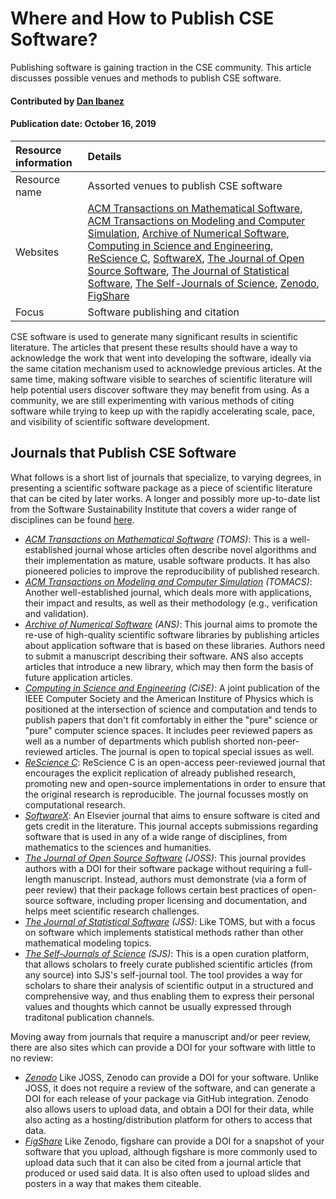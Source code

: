 # Where and How to Publish CSE Software?
<!-- deck text start --> 
Publishing software is gaining traction in the CSE community. This
article discusses possible venues and methods to publish CSE software.
<!-- deck text end --> 

#### Contributed by [Dan Ibanez](https://github.com/ibaned "Dan Ibanez")
#### Publication date: October 16, 2019

Resource information | Details 
:--- | :--- 
Resource name | Assorted venues to publish CSE software
Websites | [ACM Transactions on Mathematical Software](http://toms.acm.org), [ACM Transactions on Modeling and Computer Simulation](http://tomacs.acm.org/about.cfm), [Archive of Numerical Software](http://journals.ub.uni-heidelberg.de/index.php/ans/), [Computing in Science and Engineering](https://www.computer.org/csdl/magazine/cs), [ReScience C](http://rescience.github.io), [SoftwareX](https://www.journals.elsevier.com/softwarex/), [The Journal of Open Source Software](http://joss.theoj.org), [The Journal of Statistical Software](https://www.jstatsoft.org/index), [The Self-Journals of Science](http://www.sjscience.org), [Zenodo](https://zenodo.org), [FigShare](https://figshare.com)
Focus |  Software publishing and citation

CSE software is used to generate many significant results in
scientific literature.  The articles that present these results
should have a way to acknowledge the work that went into developing
the software, ideally via the same citation mechanism used to
acknowledge previous articles.  At the same time, making software
visible to searches of scientific literature will help potential
users discover software they may benefit from using.  As a community,
we are still experimenting with various methods of citing software
while trying to keep up with the rapidly accelerating scale, pace,
and visibility of scientific software development.

## Journals that Publish CSE Software

What follows is a short list of journals that specialize, to varying
degrees, in presenting a scientific software package as a piece of
scientific literature that can be cited by later works.  A longer
and possibly more up-to-date list from the Software Sustainability
Institute that covers a wider range of disciplines can be found
[here](https://www.software.ac.uk/which-journals-should-i-publish-my-software).

<!-- In alphabetical order by JOURNAL NAME (not initials) -->
 
 - *[ACM Transactions on Mathematical Software](http://toms.acm.org) (TOMS)*:
   This is a well-established journal whose articles often describe
   novel algorithms and their implementation as mature, usable
   software products.
   It has also pioneered policies to improve the reproducibility
   of published research.
 - *[ACM Transactions on Modeling and Computer Simulation](http://tomacs.acm.org/about.cfm) (TOMACS)*:
   Another well-established journal, which deals more with applications,
   their impact and results, as well as their methodology
   (e.g., verification and validation).
 - *[Archive of Numerical Software](http://journals.ub.uni-heidelberg.de/index.php/ans/) (ANS)*:
   This journal aims to promote the re-use of high-quality scientific
   software libraries by publishing articles about application software
   that is based on these libraries.
   Authors need to submit a manuscript describing their software.
   ANS also accepts articles that introduce a new library, which may
   then form the basis of future application articles.
 - *[Computing in Science and
   Engineering](https://www.computer.org/csdl/magazine/cs) (CiSE)*:
   A joint publication of the IEEE Computer Society and the American
   Institure of Physics which is positioned at the intersection of
   science and computation and tends to publish papers that don't
   fit comfortably in either the "pure" science or "pure" computer
   science spaces.  It includes peer reviewed papers as well as a
   number of departments which publish shorted non-peer-reviewed
   articles.  The journal is open to topical special issues as well.
 - *[ReScience C](http://rescience.github.io)*: ReScience C is an
   open-access peer-reviewed journal that encourages the explicit
   replication of already published research, promoting new and
   open-source implementations in order to ensure that the original
   research is reproducible. The journal focusses mostly on
   computational research.
 - *[SoftwareX](https://www.journals.elsevier.com/softwarex/)*:
   An Elsevier journal that aims to ensure software
   is cited and gets credit in the literature.
   This journal accepts submissions regarding software that is used
   in any of a wide range of disciplines, from mathematics to the
   sciences and humanities.
 - *[The Journal of Open Source Software](http://joss.theoj.org) (JOSS)*: This journal provides
   authors with a DOI for their software package without requiring a
   full-length manuscript.
   Instead, authors must demonstrate (via a form of peer review) that
   their package follows certain best practices of open-source software,
   including proper licensing and documentation,
   and helps meet scientific research challenges.
 - *[The Journal of Statistical Software](https://www.jstatsoft.org/index) (JSS)*:
   Like TOMS, but with a focus on software which implements statistical
   methods rather than other mathematical modeling topics.  
 - *[The Self-Journals of Science](http://www.sjscience.org)
   (SJS)*: This is a open curation platform, that allows scholars
   to freely curate published scientific articles (from any source)
   into SJS's self-journal tool. The tool provides a way for scholars
   to share their analysis of scientific output in a structured and
   comprehensive way, and thus enabling them to express their
   personal values and thoughts which cannot be usually expressed
   through traditonal publication channels.
 
 
Moving away from journals that require a manuscript and/or peer review, there are also
sites which can provide a DOI for your software with little to no review:
 - *[Zenodo](https://zenodo.org)*
   Like JOSS, Zenodo can provide a DOI for your software.
   Unlike JOSS, it does not require a review of the software,
   and can generate a DOI for each release of your package via GitHub
   integration.
   Zenodo also allows users to upload data, and obtain a DOI for their
   data, while also acting as a hosting/distribution platform for others
   to access that data.
 - *[FigShare](https://figshare.com)*
   Like Zenodo, figshare can provide a DOI for a snapshot of your software
   that you upload, although figshare is more commonly used to upload data
   such that it can also be cited from a journal article that produced or
   used said data.
   It is also often used to upload slides and posters in a way that makes them
   citeable.


<!---
Publish: yes
Topics: software publishing and citation
Tags: journal, service
Level: 2
Prerequisites: defaults
Aggregate: none
--->
